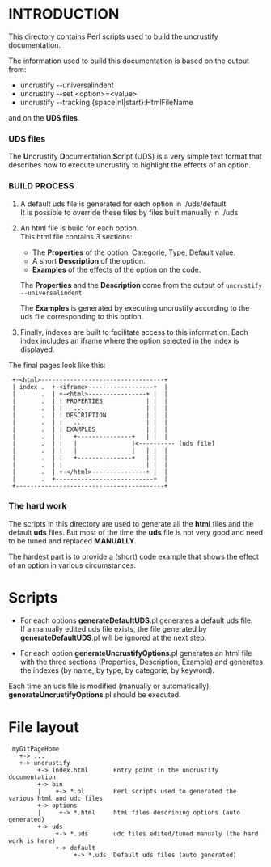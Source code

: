 # INTRODUCTION
This directory contains Perl scripts used to build the uncrustify documentation.

The information used to build this documentation is based on the output from:
- uncrustify --universalindent
- uncrustify --set &lt;option>=&lt;value>
- uncrustify --tracking {space|nl|start}:HtmlFileName

and on the **UDS files**.

### UDS files
The **U**ncrustify **D**ocumentation **S**cript (UDS) is a very simple text format that 
describes how to execute uncrustify to highlight the effects of an option.

### BUILD PROCESS

1) A default uds file is generated for each option in ./uds/default<br>
   It is possible to override these files by files built manually in ./uds

2) An html file is build for each option.<br>
   This html file contains 3 sections:
   - The **Properties** of the option: Categorie, Type, Default value.
   - A short **Description** of the option.
   - **Examples** of the effects of the option on the code.

   The **Properties** and the **Description** come from the output of ```uncrustify --universalindent```

   The **Examples** is generated by executing uncrustify according to the uds file corresponding to this option.

3) Finally, indexes are built to facilitate access to this information.
   Each index includes an iframe where the option selected in the index is displayed.

The final pages look like this:

   ```
    +-<html>----------------------------------+
    | index .  +-<iframe>------------------+  |
    |       .  | +-<html>----------------+ |  |
    |       .  | | PROPERTIES            | |  |
    |       .  | |   ...                 | |  |
    |       .  | | DESCRIPTION           | |  |
    |       .  | |   ...                 | |  |
    |       .  | | EXAMPLES              | |  |
    |       .  | |   +---------------+   | |  |
    |       .  | |   |               |<---------- [uds file]
    |       .  | |   |               |   | |  |
    |       .  | |   +---------------+   | |  |
    |       .  | |                       | |  |
    |       .  | +-</html>---------------+ |  |
    |       .  +---------------------------+  |
    +-----------------------------------------+
   ```

### The hard work

The scripts in this directory are used to generate all the **html** files 
and the default **uds** files. But most of the time the **uds** file is not 
very good and need to be tuned and replaced **MANUALLY**.

The hardest part is to provide a (short) code example that shows the effect 
of an option in various circumstances.

# Scripts

- For each options **generateDefaultUDS**.pl generates a default uds file.<br>
If a manually edited uds file exists, the file generated by **generateDefaultUDS**.pl
will be ignored at the next step.

- For each option **generateUncrustifyOptions**.pl generates an  html file with the three sections
(Properties, Description, Example) and generates the indexes (by name, by type, by categorie, by keyword).<br>

Each time an uds file is modified (manually or automatically), **generateUncrustifyOptions**.pl should be executed.

# File layout

~~~
 myGitPageHome
   +-> ...
   +-> uncrustify
        +-> index.html       Entry point in the uncrustify documentation
        +-> bin
        |    +-> *.pl        Perl scripts used to generated the various html and udc files
        +-> options
        |     +-> *.html     html files describing options (auto generated)
        +-> uds
             +-> *.uds       udc files edited/tuned manualy (the hard work is here)
             +-> default
                  +-> *.uds  Default uds files (auto generated)

~~~
